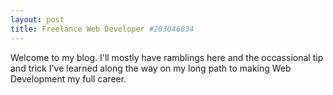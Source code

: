 ```yaml
---
layout: post
title: Freelance Web Developer #203046034
---
```


Welcome to my blog. I'll mostly have ramblings here and the occassional tip and trick I've learned along the way on my long path to making Web Development my full career.

